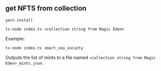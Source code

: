 ## get NFTS from collection

```
yarn install
```

```
ts-node index.ts <collection string from Magic Eden>
```

Example:

```
ts-node index.ts smart_sea_society
```

Outputs the list of mints to a file named `<collection string from Magic Eden>_mints.json`.